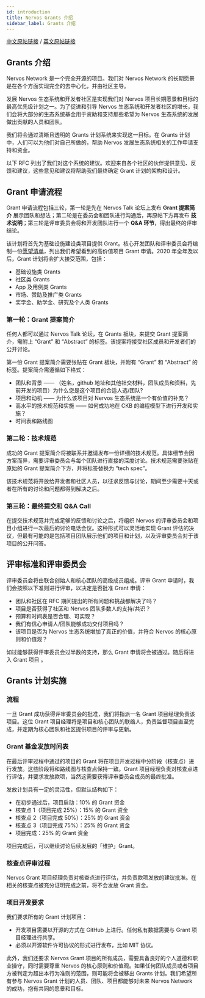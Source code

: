 ```yaml
---
id: introduction
title: Nervos Grants 介绍
sidebar_label: Grants 介绍
---
```


[中文原帖链接](https://talk.nervos.org/t/rfc-nervos-grants/4039) / [英文原帖链接](https://talk.nervos.org/t/rfc-nervos-ecosystem-grants-program/4038)


## Grants 介绍

Nervos Network 是一个完全开源的项目。我们对 Nervos Network 的长期愿景是在各个方面实现完全的去中心化，并由社区主导。

发展 Nervos 生态系统和开发者社区是实现我们对 Nervos 项目长期愿景和目标的最高优先级计划之一。为了促进和引导 Nervos 生态系统和开发者社区的增长，我们会将大部分的生态系统基金用于资助和支持那些希望为 Nervos 生态系统的发展做出贡献的人员和团队。

我们将会通过清晰且透明的 Grants 计划系统来实现这一目标。在 Grants 计划中，人们可以为他们对自己所做的，帮助 Nervos 发展生态系统相关的工作申请支持和资金。

以下 RFC 列出了我们对这个系统的建议。欢迎来自各个社区的伙伴提供意见、反馈和建议，这些意见和建议将帮助我们最终确定 Grant 计划的架构和设计。

## Grant 申请流程

Grant 申请流程包括三轮，第一轮是先在 Nervos Talk 论坛上发布 **Grant 提案简介** 展示团队和想法；第二轮是在委员会和团队进行沟通后，再原帖下方再发布 **技术说明**；第三轮是评审委员会将和开发团队进行一个 **Q&A 环节**，得出最终的评审结论。

该计划将首先为基础设施建设类项目提供 Grant。核心开发团队和评审委员会将编制一份[愿望清单](/docs/qa/grants/wishlist.md)，列出我们希望看到的高价值项目 Grant 申请。2020 年全年及以后，Grant 计划将会扩大接受范围，包括：

* 基础设施类 Grants
* 社区类 Grants
* App 及用例类 Grants
* 市场、赞助及推广类 Grants
* 奖学金、助学金、研究及个人类 Grants

### 第一轮：Grant 提案简介

任何人都可以通过 Nervos Talk 论坛，在 Grants 板块，来提交 Grant 提案简介，需附上 “Grant” 和 “Abstract” 的标签。该提案将接受社区成员和开发者们的公开讨论。

第一份 Grant 提案简介需要张贴在 Grant 板块，并附有 “Grant” 和 “Abstract” 的标签。提案简介需遵循如下格式：

* 团队和背景 —— （姓名，github 地址和其他社交材料，团队成员和资料，先前开发的项目）为什么您是这个项目的合适人选/团队?
* 项目和动机 —— 为什么该项目对 Nervos 生态系统是一个有价值的补充？
* 高水平的技术规范和实施 —— 如何成功地在 CKB 的编程模型下进行开发和实施？
* 时间表和路线图


### 第二轮：技术规范

成功的 Grant 提案简介将被联系并邀请发布一份详细的技术规范。具体细节会因方案而异，需要评审委员会与每个团队进行直接的深度讨论。技术规范需要张贴在原始的 Grant 提案简介下方，并将标签替换为 “tech spec”。

该技术规范将开放给开发者和社区人员，以征求反馈与讨论，期间至少需要十天或者在所有的讨论和问题都得到解决之后。


### 第三轮：最终提交和 Q&A Call

在提交技术规范并完成足够的反馈和讨论之后，将组织 Nervos 的评审委员会和项目小组进行一次最后的讨论电话会议。这种形式可以灵活地实现 Grant 评估的决议，但最有可能的是包括项目团队展示他们的项目和计划，以及评审委员会对于该项目的公开问答。

## 评审标准和评审委员会
评审委员会将由联合创始人和核心团队的高级成员组成。评审 Grant 申请时，我们会按照以下准则进行评审，以决定是否批准 Grant 申请：

* 团队和社区在 RFC 期间提出的所有问题和挑战都解决了吗？
* 项目是否获得了社区和 Nervos 团队多数人的支持/共识？
* 预算和时间表是否合理、可实现？
* 我们有信心申请人/团队能够成功交付项目吗？
* 该项目是否为 Nervos 生态系统增加了真正的价值，并符合 Nervos 的核心原则和价值观？

如过能够获得评审委员会过半数的支持，那么 Grant 申请将会被通过。随后将进入 Grant 项目 。

## Grants 计划实施
### 流程
一旦 Grant 成功获得评审委员会的批准，我们将指派一名 Grant 项目经理负责该项目。这位 Grant 项目经理将是项目和核心团队的联络人，负责监督项目直至完成，并定期为核心团队和社区提供项目的评审与更新。

### Grant 基金发放时间表
在最后评审过程中通过的项目的 Grant 将在项目开发过程中分阶段（核查点）进行发放。这些阶段将和路线图与核查点保持一致。Grant 项目经理负责对核查点进行评估，并要求发放款项，当然这需要获得评审委员会成员的最终批准。

发放计划具有一定的灵活性，但默认结构如下：

* 在初步通过后，项目启动：10% 的 Grant 资金
* 核查点 1（项目完成 25%）：15% 的 Grant 资金
* 核查点 2（项目完成 50%）：25% 的 Grant 资金
* 核查点 3（项目完成 75%）：25% 的 Grant 资金
* 项目完成：25% 的 Grant 资金

项目完成后，可以继续讨论后续发展的「维护」Grant。

### 核查点评审过程
Nervos Grant 项目经理负责对核查点进行评估，并负责款项发放的建议批准。在相关的核查点被充分证明完成之前，将不会发放 Grant 资金。

### 项目开发要求
我们要求所有的 Grant 计划项目：

* 开发项目需要以开源的方式在 GitHub 上进行。任何私有数据需要与 Grant 项目经理进行共享。
* 必须以开源软件许可协议的形式进行发布，比如 MIT 协议。

此外，我们还要求 Nervos Grant 项目的所有成员，需要具备良好的个人道德和职业操守，同时需要尊重 Nervos 的核心原则和价值观。如果任何团队成员或者项目方被判定为超出本行为准则的范围，则可能将会被移出 Grants 计划。我们希望所有参与 Nervos Grant 计划的人员、团队、项目都能够对未来 Nervos Network 的成功，抱有共同的愿景和目标。